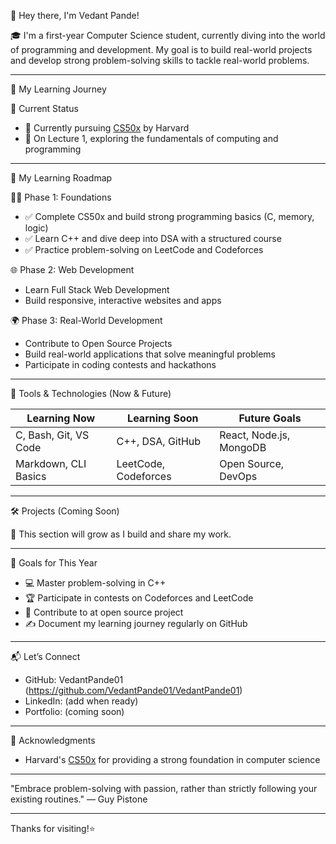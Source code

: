 👋 Hey there, I'm Vedant Pande!

🎓 I'm a first-year Computer Science student, currently diving into the world of programming and development. My goal is to build real-world projects and develop strong problem-solving skills to tackle real-world problems.

---

🧠 My Learning Journey

📍 Current Status
- 📘 Currently pursuing [CS50x](https://cs50.harvard.edu/x) by Harvard
- 🧱 On Lecture 1, exploring the fundamentals of computing and programming

---

🚀 My Learning Roadmap

🧑‍💻 Phase 1: Foundations
- ✅ Complete CS50x and build strong programming basics (C, memory, logic)
- ✅ Learn C++ and dive deep into DSA with a structured course
- ✅ Practice problem-solving on LeetCode and Codeforces

🌐 Phase 2: Web Development
- Learn Full Stack Web Development
- Build responsive, interactive websites and apps

🌍 Phase 3: Real-World Development
- Contribute to Open Source Projects
- Build real-world applications that solve meaningful problems
- Participate in coding contests and hackathons

---

🔧 Tools & Technologies (Now & Future)

| Learning Now             | Learning Soon              | Future Goals                |
|--------------------------|----------------------------|-----------------------------|
| C, Bash, Git, VS Code    | C++, DSA, GitHub           | React, Node.js, MongoDB     |
| Markdown, CLI Basics     | LeetCode, Codeforces       | Open Source, DevOps         |

---

🛠️ Projects (Coming Soon)

🚧 This section will grow as I build and share my work.

---

🌱 Goals for This Year

- 💻 Master problem-solving in C++
- 🏆 Participate in contests on Codeforces and LeetCode
- 🤝 Contribute to at open source project
- ✍️ Document my learning journey regularly on GitHub

---

📬 Let’s Connect

- GitHub: VedantPande01 (https://github.com/VedantPande01/VedantPande01)
- LinkedIn: (add when ready)
- Portfolio: (coming soon)

---

🙏 Acknowledgments

- Harvard's [CS50x](https://cs50.harvard.edu/x) for providing a strong foundation in computer science

---

"Embrace problem-solving with passion, rather than strictly following your existing routines." — Guy Pistone

---

Thanks for visiting!⭐
